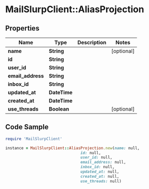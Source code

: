 # MailSlurpClient::AliasProjection

## Properties

Name | Type | Description | Notes
------------ | ------------- | ------------- | -------------
**name** | **String** |  | [optional] 
**id** | **String** |  | 
**user_id** | **String** |  | 
**email_address** | **String** |  | 
**inbox_id** | **String** |  | 
**updated_at** | **DateTime** |  | 
**created_at** | **DateTime** |  | 
**use_threads** | **Boolean** |  | [optional] 

## Code Sample

```ruby
require 'MailSlurpClient'

instance = MailSlurpClient::AliasProjection.new(name: null,
                                 id: null,
                                 user_id: null,
                                 email_address: null,
                                 inbox_id: null,
                                 updated_at: null,
                                 created_at: null,
                                 use_threads: null)
```


